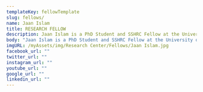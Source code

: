 ```yaml
---
templateKey: fellowTemplate
slug: fellows/
name: Jaan Islam
title: RESEARCH FELLOW
description: Jaan Islam is a PhD Student and SSHRC Fellow at the University of Edinburgh.
body: "Jaan Islam is a PhD Student and SSHRC Fellow at the University of Edinburgh. His main area of study is political theory; specifically, the history of Islamic political thought. His previous works include studies of the political thought of Ibn Khaldūn, Ibn Rushd, and Ibn Taymiyyah, as well as several works in contemporary political thought (e.g., Political Philosophy in the East and West: In Search of Truth, DE: Vernon Press, 2018). "
imgURL: /myAssets/img/Research Center/Fellows/Jaan Islam.jpg
facebook_url: ""
twitter_url: ""
instagram_url: ""
youtube_url: ""
google_url: ""
linkedin_url: ""
---
```

